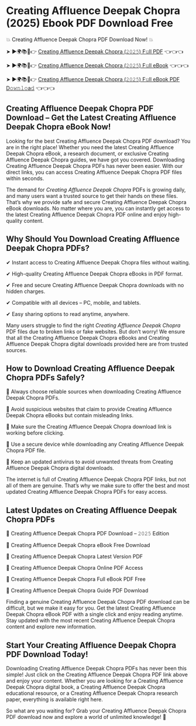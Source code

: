 # Creating Affluence Deepak Chopra (2025) Ebook PDF Download Free

💥 Creating Affluence Deepak Chopra PDF Download Now! 💥

➤ ►🌍📚📱👉 [Creating Affluence Deepak Chopra (𝟸𝟶𝟸𝟻) F𝚞ll PDF](https://getpdf.xyz/creating-affluence-deepak-chopra) 👈👈👈


➤ ►🌍📚📱👉 [Creating Affluence Deepak Chopra (𝟸𝟶𝟸𝟻) F𝚞ll eBook](https://getpdf.xyz/creating-affluence-deepak-chopra) 👈👈👈


➤ ►🌍📚📱👉 [Creating Affluence Deepak Chopra (𝟸𝟶𝟸𝟻) F𝚞ll eBook PDF D𝚘𝚠𝚗𝚕𝚘a𝚍](https://getpdf.xyz/creating-affluence-deepak-chopra) 👈👈👈


## Creating Affluence Deepak Chopra PDF Download – Get the Latest Creating Affluence Deepak Chopra eBook Now!

Looking for the best Creating Affluence Deepak Chopra PDF download? You are in the right place! Whether you need the latest Creating Affluence Deepak Chopra eBook, a research document, or exclusive Creating Affluence Deepak Chopra guides, we have got you covered. Downloading Creating Affluence Deepak Chopra PDFs has never been easier. With our direct links, you can access Creating Affluence Deepak Chopra PDF files within seconds.

The demand for *Creating Affluence Deepak Chopra* PDFs is growing daily, and many users want a trusted source to get their hands on these files. That’s why we provide safe and secure Creating Affluence Deepak Chopra eBook downloads. No matter where you are, you can instantly get access to the latest Creating Affluence Deepak Chopra PDF online and enjoy high-quality content.

## Why Should You Download Creating Affluence Deepak Chopra PDFs?

✔ Instant access to Creating Affluence Deepak Chopra files without waiting.

✔ High-quality Creating Affluence Deepak Chopra eBooks in PDF format.

✔ Free and secure Creating Affluence Deepak Chopra downloads with no hidden charges.

✔ Compatible with all devices – PC, mobile, and tablets.

✔ Easy sharing options to read anytime, anywhere.

Many users struggle to find the right *Creating Affluence Deepak Chopra* PDF files due to broken links or fake websites. But don’t worry! We ensure that all the Creating Affluence Deepak Chopra eBooks and Creating Affluence Deepak Chopra digital downloads provided here are from trusted sources.

## How to Download Creating Affluence Deepak Chopra PDFs Safely?

📌 Always choose reliable sources when downloading Creating Affluence Deepak Chopra PDFs.

📌 Avoid suspicious websites that claim to provide Creating Affluence Deepak Chopra eBooks but contain misleading links.

📌 Make sure the Creating Affluence Deepak Chopra download link is working before clicking.

📌 Use a secure device while downloading any Creating Affluence Deepak Chopra PDF file.

📌 Keep an updated antivirus to avoid unwanted threats from Creating Affluence Deepak Chopra digital downloads.

The internet is full of Creating Affluence Deepak Chopra PDF links, but not all of them are genuine. That’s why we make sure to offer the best and most updated Creating Affluence Deepak Chopra PDFs for easy access.

## Latest Updates on Creating Affluence Deepak Chopra PDFs

🔹 Creating Affluence Deepak Chopra PDF Download – 𝟸𝟶𝟸𝟻 Edition

🔹 Creating Affluence Deepak Chopra eBook Free Download

🔹 Creating Affluence Deepak Chopra Latest Version PDF

🔹 Creating Affluence Deepak Chopra Online PDF Access

🔹 Creating Affluence Deepak Chopra Full eBook PDF Free

🔹 Creating Affluence Deepak Chopra Guide PDF Download

Finding a genuine Creating Affluence Deepak Chopra PDF download can be difficult, but we make it easy for you. Get the latest Creating Affluence Deepak Chopra eBook PDF with a single click and enjoy reading anytime. Stay updated with the most recent Creating Affluence Deepak Chopra content and explore new information.

## Start Your Creating Affluence Deepak Chopra PDF Download Today!

Downloading Creating Affluence Deepak Chopra PDFs has never been this simple! Just click on the Creating Affluence Deepak Chopra PDF link above and enjoy your content. Whether you are looking for a Creating Affluence Deepak Chopra digital book, a Creating Affluence Deepak Chopra educational resource, or a Creating Affluence Deepak Chopra research paper, everything is available right here.

So what are you waiting for? Grab your Creating Affluence Deepak Chopra PDF download now and explore a world of unlimited knowledge! 🚀